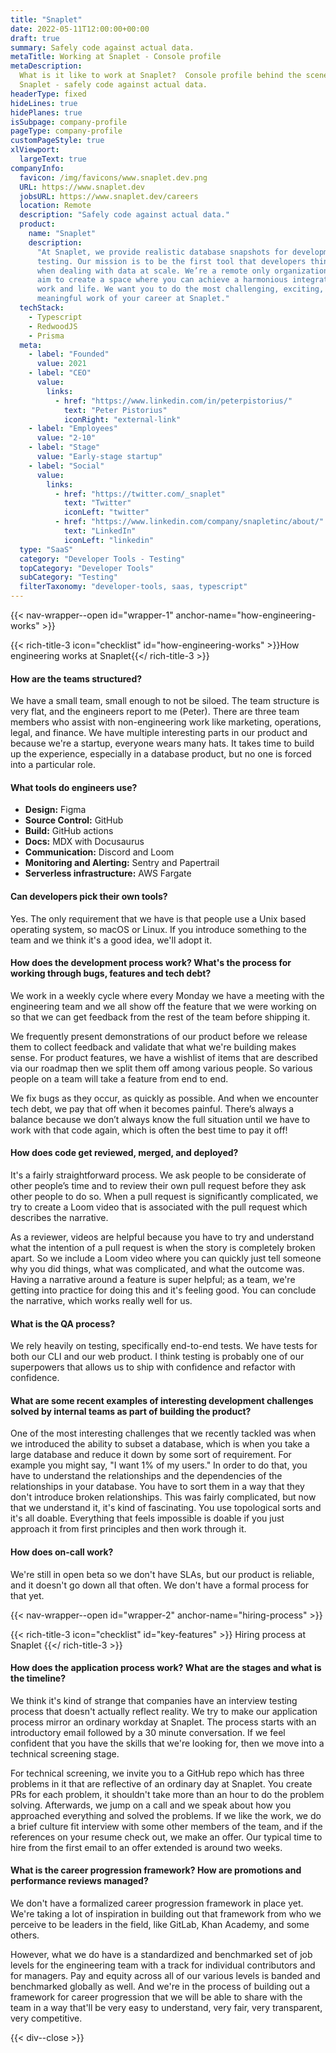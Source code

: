 ```yaml
---
title: "Snaplet"
date: 2022-05-11T12:00:00+00:00
draft: true
summary: Safely code against actual data.
metaTitle: Working at Snaplet - Console profile
metaDescription:
  What is it like to work at Snaplet?  Console profile behind the scenes at
  Snaplet - safely code against actual data.
headerType: fixed
hideLines: true
hidePlanes: true
isSubpage: company-profile
pageType: company-profile
customPageStyle: true
xlViewport:
  largeText: true
companyInfo:
  favicon: /img/favicons/www.snaplet.dev.png
  URL: https://www.snaplet.dev
  jobsURL: https://www.snaplet.dev/careers
  location: Remote
  description: "Safely code against actual data."
  product:
    name: "Snaplet"
    description:
      "At Snaplet, we provide realistic database snapshots for development and 
      testing. Our mission is to be the first tool that developers think about 
      when dealing with data at scale. We’re a remote only organization and we 
      aim to create a space where you can achieve a harmonious integration of 
      work and life. We want you to do the most challenging, exciting, 
      meaningful work of your career at Snaplet."
  techStack:
    - Typescript
    - RedwoodJS
    - Prisma
  meta:
    - label: "Founded"
      value: 2021
    - label: "CEO"
      value:
        links:
          - href: "https://www.linkedin.com/in/peterpistorius/"
            text: "Peter Pistorius"
            iconRight: "external-link"
    - label: "Employees"
      value: "2-10"
    - label: "Stage"
      value: "Early-stage startup"
    - label: "Social"
      value:
        links:
          - href: "https://twitter.com/_snaplet"
            text: "Twitter"
            iconLeft: "twitter"
          - href: "https://www.linkedin.com/company/snapletinc/about/"
            text: "LinkedIn"
            iconLeft: "linkedin"
  type: "SaaS"
  category: "Developer Tools - Testing"
  topCategory: "Developer Tools"
  subCategory: "Testing"
  filterTaxonomy: "developer-tools, saas, typescript"
---
```


{{< nav-wrapper--open id="wrapper-1" anchor-name="how-engineering-works" >}}

{{< rich-title-3 icon="checklist" id="how-engineering-works" >}}How engineering
works at Snaplet{{</ rich-title-3 >}}

#### How are the teams structured?

We have a small team, small enough to not be siloed. The team structure is very
flat, and the engineers report to me (Peter). There are three team members who
assist with non-engineering work like marketing, operations, legal, and finance.
We have multiple interesting parts in our product and because we're a startup,
everyone wears many hats. It takes time to build up the experience, especially
in a database product, but no one is forced into a particular role.

#### What tools do engineers use?

* **Design:** Figma
* **Source Control:** GitHub
* **Build:** GitHub actions
* **Docs:** MDX with Docusaurus
* **Communication:** Discord and Loom
* **Monitoring and Alerting:** Sentry and Papertrail
* **Serverless infrastructure:** AWS Fargate

#### Can developers pick their own tools?

Yes. The only requirement that we have is that people use a Unix based operating
system, so macOS or Linux. If you introduce something to the team and we think
it's a good idea, we'll adopt it.

#### How does the development process work? What's the process for working through bugs, features and tech debt?

We work in a weekly cycle where every Monday we have a meeting with the
engineering team and we all show off the feature that we were working on so that
we can get feedback from the rest of the team before shipping it. 

We frequently present demonstrations of our product before we release them to
collect feedback and validate that what we're building makes sense. For product
features, we have a wishlist of items that are described via our roadmap then we
split them off among various people. So various people on a team will take a
feature from end to end. 

We fix bugs as they occur, as quickly as possible. And when we encounter tech
debt, we pay that off when it becomes painful. There’s always a balance because
we don’t always know the full situation until we have to work with that code
again, which is often the best time to pay it off!

#### How does code get reviewed, merged, and deployed?

It's a fairly straightforward process. We ask people to be considerate of other
people’s time and to review their own pull request before they ask other people
to do so. When a pull request is significantly complicated, we try to create a
Loom video that is associated with the pull request which describes the
narrative.

As a reviewer, videos are helpful because you have to try and understand what
the intention of a pull request is when the story is completely broken apart. So
we include a Loom video where you can quickly just tell someone why you did
things, what was complicated, and what the outcome was. Having a narrative
around a feature is super helpful; as a team, we're getting into practice for
doing this and it's feeling good. You can conclude the narrative, which works
really well for us.

#### What is the QA process?

We rely heavily on testing, specifically end-to-end tests. We have tests for
both our CLI and our web product. I think testing is probably one of our
superpowers that allows us to ship with confidence and refactor with confidence.

#### What are some recent examples of interesting development challenges solved by internal teams as part of building the product?

One of the most interesting challenges that we recently tackled was when we
introduced the ability to subset a database, which is when you take a large
database and reduce it down by some sort of requirement. For example you might
say, "I want 1% of my users." In order to do that, you have to understand the
relationships and the dependencies of the relationships in your database. You
have to sort them in a way that they don't introduce broken relationships. This
was fairly complicated, but now that we understand it, it's kind of fascinating.
You use topological sorts and it's all doable. Everything that feels impossible
is doable if you just approach it from first principles and then work through
it.

#### How does on-call work?

We're still in open beta so we don't have SLAs, but our product is reliable, and
it doesn't go down all that often. We don't have a formal process for that yet.

{{< nav-wrapper--open id="wrapper-2" anchor-name="hiring-process" >}}

{{< rich-title-3 icon="checklist" id="key-features" >}} Hiring process at Snaplet
{{</ rich-title-3 >}}

#### How does the application process work? What are the stages and what is the timeline?

We think it's kind of strange that companies have an interview testing process
that doesn't actually reflect reality. We try to make our application process
mirror an ordinary workday at Snaplet. The process starts with an introductory
email followed by a 30 minute conversation. If we feel confident that you have
the skills that we're looking for, then we move into a technical screening
stage. 

For technical screening, we invite you to a GitHub repo which has three problems
in it that are reflective of an ordinary day at Snaplet. You create PRs for each
problem, it shouldn't take more than an hour to do the problem solving.
Afterwards, we jump on a call and we speak about how you approached everything
and solved the problems. If we like the work, we do a brief culture fit
interview with some other members of the team, and if the references on your
resume check out, we make an offer. Our typical time to hire from the first
email to an offer extended is around two weeks.

#### What is the career progression framework? How are promotions and performance reviews managed?

We don't have a formalized career progression framework in place yet. We're
taking a lot of inspiration in building out that framework from who we perceive
to be leaders in the field, like GitLab, Khan Academy, and some others.

However, what we do have is a standardized and benchmarked set of job levels for
the engineering team with a track for individual contributors and for managers.
Pay and equity across all of our various levels is banded and benchmarked
globally as well. And we're in the process of building out a framework for
career progression that we will be able to share with the team in a way that'll
be very easy to understand, very fair, very transparent, very competitive.

{{< div--close >}}
